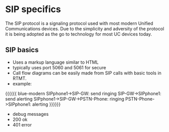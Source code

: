 # SIP specifics
The SIP protocol is a signaling protocol used with most modern Unified Communications devices.  Due to the simplicity and adversity of the protocol it is being adopted as the go to technology for most UC devices today.

## SIP basics
* Uses a markup language similar to HTML
* typically uses port 5060 and 5061 for secure
* Call flow diagrams can be easily made from SIP calls with basic tools in RTMT.
 * example:

{{{{{{ blue-modern
    SIPphone1->SIP-GW: send ringing
    SIP-GW->SIPphone1: send alerting
    SIPphone1->SIP-GW->PSTN-Phone: ringing
    PSTN-Phone->SIPphone1: alerting
}}}}}}

* debug messages
 * 200 ok
 * 401 error
